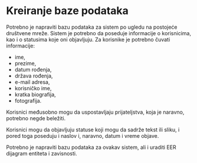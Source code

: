 <h1>Kreiranje baze podataka</h1>

Potrebno je napraviti bazu podataka za sistem po ugledu na postojeće društvene mreže. Sistem je potrebno da poseduje informacije o korisnicima, kao i o statusima koje oni objavljuju. Za korisnike je potrebno čuvati informacije:
<ul>
  <li>ime,
  <li>prezime,
  <li>datum rođenja,
  <li>država rođenja,
  <li>e-mail adresa,
  <li>korisničko ime,
  <li>kratka biografija,
  <li>fotografija.
</ul>

Korisnici međusobno mogu da uspostavljaju prijateljstva, koja je naravno, potrebno negde beležiti.

Korisnici mogu da objavljuju statuse koji mogu da sadrže tekst ili sliku, i pored toga poseduju i naslov i, naravno, datum i vreme objave.

Potrebno je napraviti bazu podataka za ovakav sistem, ali i uraditi EER dijagram entiteta i zavisnosti.

